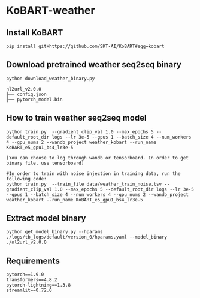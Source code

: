 # KoBART-weather

## Install KoBART
```
pip install git+https://github.com/SKT-AI/KoBART#egg=kobart
```

## Download pretrained weather seq2seq binary
```
python download_weather_binary.py

nl2url_v2.0.0
├── config.json
├── pytorch_model.bin
```

## How to train weather seq2seq model
```
python train.py  --gradient_clip_val 1.0 --max_epochs 5 --default_root_dir logs --lr 3e-5 --gpus 1 --batch_size 4 --num_workers 4 --gpu_nums 2 --wandb_project weather_kobart --run_name KoBART_e5_gpu1_bs4_lr3e-5

[You can choose to log through wandb or tensorboard. In order to get binary file, use tensorboard]

#In order to train with noise injection in training data, run the following code:
python train.py  --train_file data/weather_train_noise.tsv --gradient_clip_val 1.0 --max_epochs 5 --default_root_dir logs --lr 3e-5 --gpus 1 --batch_size 4 --num_workers 4 --gpu_nums 2 --wandb_project weather_kobart --run_name KoBART_e5_gpu1_bs4_lr3e-5
```

## Extract model binary
```
python get_model_binary.py --hparams ./logs/tb_logs/default/version_0/hparams.yaml --model_binary ./nl2url_v2.0.0
```

## Requirements
```
pytorch==1.9.0
transformers==4.8.2
pytorch-lightning==1.3.8
streamlit==0.72.0
```
